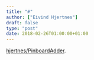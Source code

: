 ```yaml
---
title: "#"
author: ["Eivind Hjertnes"]
draft: false
type: "post"
date: 2018-02-26T01:00:00+01:00
---
```


[hjertnes/PinboardAdder](https://github.com/hjertnes/PinboardAdder).
